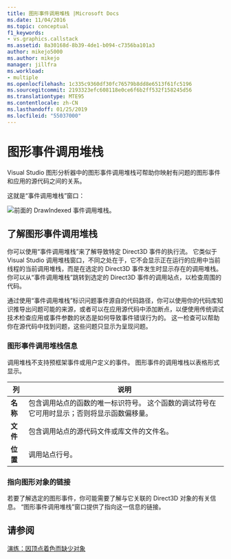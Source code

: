 ```yaml
---
title: 图形事件调用堆栈 |Microsoft Docs
ms.date: 11/04/2016
ms.topic: conceptual
f1_keywords:
- vs.graphics.callstack
ms.assetid: 8a30168d-8b39-4de1-b094-c7356ba101a3
author: mikejo5000
ms.author: mikejo
manager: jillfra
ms.workload:
- multiple
ms.openlocfilehash: 1c335c9360df30fc76579b8dd8e6513f61fc5196
ms.sourcegitcommit: 2193323efc608118e0ce6f6b2ff532f158245d56
ms.translationtype: MTE95
ms.contentlocale: zh-CN
ms.lasthandoff: 01/25/2019
ms.locfileid: "55037000"
---
```

# <a name="graphics-event-call-stack"></a>图形事件调用堆栈
Visual Studio 图形分析器中的图形事件调用堆栈可帮助你映射有问题的图形事件和应用的源代码之间的关系。  
  
 这就是“事件调用堆栈”窗口：  
  
 ![前面的 DrawIndexed 事件调用堆栈。](media/gfx_diag_demo_graphics_event_call_stack_orientation.png "gfx_diag_demo_graphics_event_call_stack_orientation")  
  
## <a name="understanding-the-graphics-event-call-stack"></a>了解图形事件调用堆栈  
 你可以使用“事件调用堆栈”来了解导致特定 Direct3D 事件的执行流。 它类似于 Visual Studio 调用堆栈窗口，不同之处在于，它不会显示正在运行的应用中当前线程的当前调用堆栈，而是在选定的 Direct3D 事件发生时显示存在的调用堆栈。 你可以从“事件调用堆栈”跳转到选定的 Direct3D 事件的调用站点，以检查周围的代码。  
  
 通过使用“事件调用堆栈”标识问题事件源自的代码路径，你可以使用你的代码库知识推导出问题可能的来源，或者可以在应用源代码中添加断点，以便使用传统调试技术检查应用或事件参数的状态是如何导致事件错误行为的。 这一检查可以帮助你在源代码中找到问题，这些问题只显示为呈现问题。  
  
### <a name="graphics-event-call-stack-information"></a>图形事件调用堆栈信息  
 调用堆栈不支持预框架事件或用户定义的事件。 图形事件的调用堆栈以表格形式显示。  
  
|列|说明​​|  
|------------|-----------------|  
|**名称**|包含调用站点的函数的唯一标识符号。 这个函数的调试符号在它可用时显示；否则将显示函数偏移量。|  
|**文件**|包含调用站点的源代码文件或库文件的文件名。|  
|**位置**|调用站点行号。|  
  
### <a name="links-to-graphics-objects"></a>指向图形对象的链接  
 若要了解选定的图形事件，你可能需要了解与它关联的 Direct3D 对象的有关信息。 “图形事件调用堆栈”窗口提供了指向这一信息的链接。  
  
## <a name="see-also"></a>请参阅  
 [演练：因顶点着色而缺少对象](walkthrough-missing-objects-due-to-vertex-shading.md)